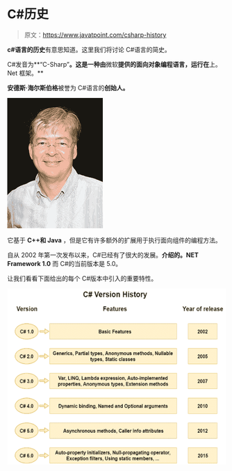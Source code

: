# C#历史

> 原文：<https://www.javatpoint.com/csharp-history>

**c#语言的历史**有意思知道。这里我们将讨论 C#语言的简史。

C#发音为**“C-Sharp”**。这是一种由**微软**提供的面向对象编程语言，运行在**上。Net 框架。**

**安德斯·海尔斯伯格**被誉为 C#语言的**创始人。**

![CSHARP History 1](img/757a8675c962c0280740728c7e2e0c3d.png)

它基于 **C++和 Java** ，但是它有许多额外的扩展用于执行面向组件的编程方法。

自从 2002 年第一次发布以来，C#已经有了很大的发展。**介绍的。NET Framework 1.0** 而 C#的当前版本是 5.0。

让我们看看下面给出的每个 C#版本中引入的重要特性。

![CSHARP History 2](img/24ef03167c312fbfc44231e5278e5abe.png)